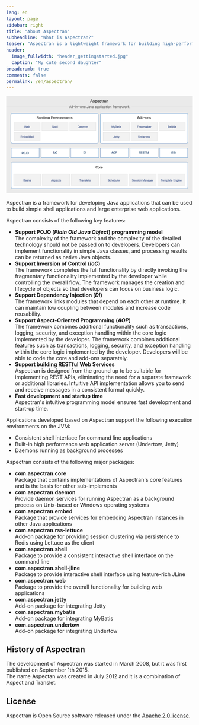 ```yaml
---
lang: en
layout: page
sidebar: right
title: "About Aspectran"
subheadline: "What is Aspectran?"
teaser: "Aspectran is a lightweight framework for building high-performance Java applications. It provides an intuitive and flexible development environment."
header:
  image_fullwidth: "header_gettingstarted.jpg"
  caption: "My cute second daughter"
breadcrumb: true
comments: false
permalink: /en/aspectran/
---
```


![Aspectran Archtecture Diagram](/images/info/aspectran_archtecture_diagram.png "Aspectran Archtecture Diagram")

Aspectran is a framework for developing Java applications that can be used to build simple shell applications and large enterprise web applications.

Aspectran consists of the following key features:

* **Support POJO (*Plain Old Java Object*) programming model**  
  The complexity of the framework and the complexity of the detailed technology should not be passed on to developers.
  Developers can implement functionality in simple Java classes, and processing results can be returned as native Java objects.
* **Support Inversion of Control (*IoC*)**  
  The framework completes the full functionality by directly invoking the fragmentary functionality implemented by the developer while controlling the overall flow.
  The framework manages the creation and lifecycle of objects so that developers can focus on business logic.
* **Support Dependency Injection (*DI*)**  
  The framework links modules that depend on each other at runtime.
  It can maintain low coupling between modules and increase code reusability.
* **Support Aspect-Oriented Programming (*AOP*)**  
  The framework combines additional functionality such as transactions, logging, security, and exception handling within the core logic implemented by the developer.
  The framework combines additional features such as transactions, logging, security, and exception handling within the core logic implemented by the developer.
  Developers will be able to code the core and add-ons separately.
* **Support building RESTful Web Services**  
  Aspectran is designed from the ground up to be suitable for implementing REST APIs, eliminating the need for a separate framework or additional libraries.
  Intuitive API implementation allows you to send and receive messages in a consistent format quickly.
* **Fast development and startup time**  
  Aspectran's intuitive programming model ensures fast development and start-up time.

Applications developed based on Aspectran support the following execution environments on the JVM:

* Consistent shell interface for command line applications
* Built-in high performance web application server (Undertow, Jetty)
* Daemons running as background processes

Aspectran consists of the following major packages:

* **com.aspectran.core**  
  Package that contains implementations of Aspectran's core features and is the basis for other sub-implements
* **com.aspectran.daemon**  
  Provide daemon services for running Aspectran as a background process on Unix-based or Windows operating systems
* **com.aspectran.embed**  
  Package that provide services for embedding Aspectran instances in other Java applications
* **com.aspectran.rss-lettuce**  
  Add-on package for providing session clustering via persistence to Redis using Lettuce as the client
* **com.aspectran.shell**  
  Package to provide a consistent interactive shell interface on the command line
* **com.aspectran.shell-jline**  
  Package to provide interactive shell interface using feature-rich JLine
* **com.aspectran.web**  
  Package to provide the overall functionality for building web applications
* **com.aspectran.jetty**  
  Add-on package for integrating Jetty
* **com.aspectran.mybatis**  
  Add-on package for integrating MyBatis
* **com.aspectran.undertow**  
  Add-on package for integrating Undertow

## History of Aspectran

The development of Aspectran was started in March 2008, but it was first published on September 1th 2015.  
The name Aspectan was created in July 2012 and it is a combination of Aspect and Translet.

## License

Aspectran is Open Source software released under the [Apache 2.0 license](http://www.apache.org/licenses/LICENSE-2.0).
